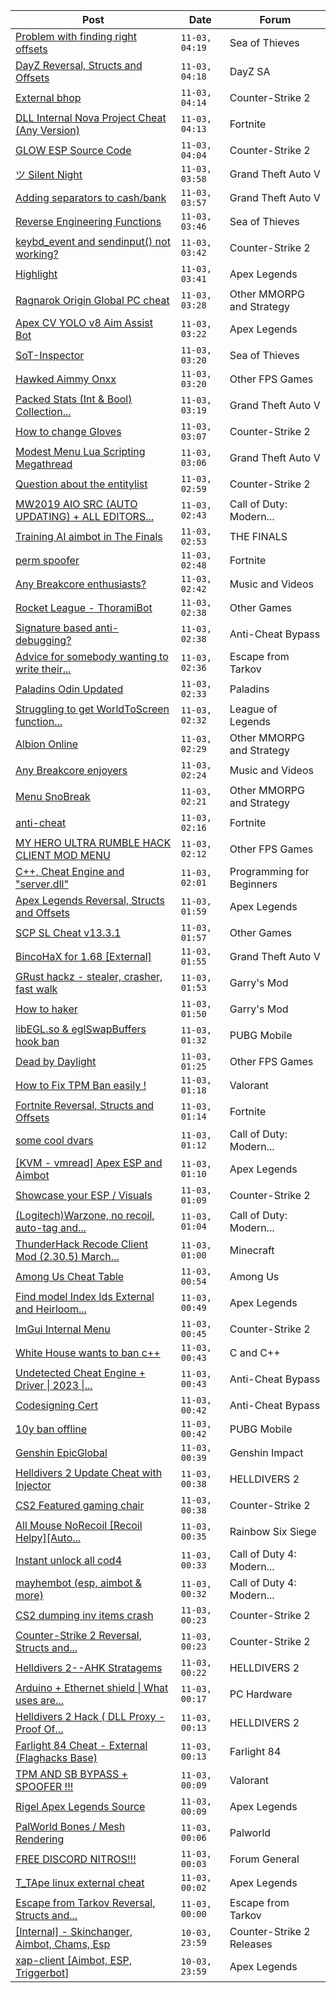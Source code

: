 |Post|Date|Forum|
|----|----|-----|
|[Problem with finding right offsets](https://www.unknowncheats.me/forum/sea-of-thieves/625993-finding-offsets.html)|`11-03, 04:19`|Sea of Thieves|
|[DayZ Reversal, Structs and Offsets](https://www.unknowncheats.me/forum/dayz-sa/104269-dayz-reversal-structs-offsets.html)|`11-03, 04:18`|DayZ SA|
|[External bhop](https://www.unknowncheats.me/forum/counter-strike-2-a/626779-external-bhop.html)|`11-03, 04:14`|Counter-Strike 2|
|[DLL Internal Nova Project Cheat (Any Version)](https://www.unknowncheats.me/forum/fortnite/625114-dll-internal-nova-project-cheat-version.html)|`11-03, 04:13`|Fortnite|
|[GLOW ESP Source Code](https://www.unknowncheats.me/forum/counter-strike-2-a/626765-glow-esp-source-code.html)|`11-03, 04:04`|Counter-Strike 2|
|[ツ Silent Night](https://www.unknowncheats.me/forum/grand-theft-auto-v/604599-silent-night.html)|`11-03, 03:58`|Grand Theft Auto V|
|[Adding separators to cash/bank](https://www.unknowncheats.me/forum/grand-theft-auto-v/626825-adding-separators-cash-bank.html)|`11-03, 03:57`|Grand Theft Auto V|
|[Reverse Engineering Functions](https://www.unknowncheats.me/forum/sea-of-thieves/626823-reverse-engineering-functions.html)|`11-03, 03:46`|Sea of Thieves|
|[keybd_event and sendinput() not working?](https://www.unknowncheats.me/forum/counter-strike-2-a/626822-keybd_event-sendinput.html)|`11-03, 03:42`|Counter-Strike 2|
|[Highlight](https://www.unknowncheats.me/forum/apex-legends/626821-highlight.html)|`11-03, 03:41`|Apex Legends|
|[Ragnarok Origin Global PC cheat](https://www.unknowncheats.me/forum/other-mmorpg-and-strategy/624052-ragnarok-origin-global-pc-cheat.html)|`11-03, 03:28`|Other MMORPG and Strategy|
|[Apex CV YOLO v8 Aim Assist Bot](https://www.unknowncheats.me/forum/apex-legends/624584-apex-cv-yolo-v8-aim-assist-bot.html)|`11-03, 03:22`|Apex Legends|
|[SoT-Inspector](https://www.unknowncheats.me/forum/sea-of-thieves/605014-sot-inspector.html)|`11-03, 03:20`|Sea of Thieves|
|[Hawked Aimmy Onxx](https://www.unknowncheats.me/forum/other-fps-games/624586-hawked-aimmy-onxx.html)|`11-03, 03:20`|Other FPS Games|
|[Packed Stats (Int & Bool) Collection...](https://www.unknowncheats.me/forum/grand-theft-auto-v/578963-packed-stats-int-bool-collection-thread.html)|`11-03, 03:19`|Grand Theft Auto V|
|[How to change Gloves](https://www.unknowncheats.me/forum/counter-strike-2-a/604003-change-gloves.html)|`11-03, 03:07`|Counter-Strike 2|
|[Modest Menu Lua Scripting Megathread](https://www.unknowncheats.me/forum/grand-theft-auto-v/463868-modest-menu-lua-scripting-megathread.html)|`11-03, 03:06`|Grand Theft Auto V|
|[Question about the entitylist](https://www.unknowncheats.me/forum/counter-strike-2-a/626819-question-entitylist.html)|`11-03, 02:59`|Counter-Strike 2|
|[MW2019 AIO SRC (AUTO UPDATING) + ALL EDITORS...](https://www.unknowncheats.me/forum/call-of-duty-modern-warfare/625324-mw2019-aio-src-auto-updating-editors-1000fov.html)|`11-03, 02:43`|Call of Duty: Modern...|
|[Training AI aimbot in The Finals](https://www.unknowncheats.me/forum/the-finals/616898-training-ai-aimbot-finals.html)|`11-03, 02:53`|THE FINALS|
|[perm spoofer](https://www.unknowncheats.me/forum/fortnite/626818-perm-spoofer.html)|`11-03, 02:48`|Fortnite|
|[Any Breakcore enthusiasts?](https://www.unknowncheats.me/forum/music-and-videos/626815-breakcore-enthusiasts.html)|`11-03, 02:42`|Music and Videos|
|[Rocket League - ThoramiBot](https://www.unknowncheats.me/forum/other-games/593885-rocket-league-thoramibot.html)|`11-03, 02:38`|Other Games|
|[Signature based anti-debugging?](https://www.unknowncheats.me/forum/anti-cheat-bypass/626803-signature-based-anti-debugging.html)|`11-03, 02:38`|Anti-Cheat Bypass|
|[Advice for somebody wanting to write their...](https://www.unknowncheats.me/forum/escape-from-tarkov/626700-advice-write-own-esp.html)|`11-03, 02:36`|Escape from Tarkov|
|[Paladins Odin Updated](https://www.unknowncheats.me/forum/paladins/515266-paladins-odin-updated.html)|`11-03, 02:33`|Paladins|
|[Struggling to get WorldToScreen function...](https://www.unknowncheats.me/forum/league-of-legends/626591-struggling-worldtoscreen-function.html)|`11-03, 02:32`|League of Legends|
|[Albion Online](https://www.unknowncheats.me/forum/other-mmorpg-and-strategy/626273-albion-online.html)|`11-03, 02:29`|Other MMORPG and Strategy|
|[Any Breakcore enjoyers](https://www.unknowncheats.me/forum/music-and-videos/626815-breakcore-enjoyers.html)|`11-03, 02:24`|Music and Videos|
|[Menu SnoBreak](https://www.unknowncheats.me/forum/other-mmorpg-and-strategy/620147-menu-snobreak.html)|`11-03, 02:21`|Other MMORPG and Strategy|
|[anti-cheat](https://www.unknowncheats.me/forum/fortnite/626814-anti-cheat.html)|`11-03, 02:16`|Fortnite|
|[MY HERO ULTRA RUMBLE HACK CLIENT MOD MENU](https://www.unknowncheats.me/forum/other-fps-games/617205-hero-ultra-rumble-hack-client-mod-menu.html)|`11-03, 02:12`|Other FPS Games|
|[С++, Cheat Engine and "server.dll"](https://www.unknowncheats.me/forum/programming-for-beginners/624294-cheat-engine-server-dll.html)|`11-03, 02:01`|Programming for Beginners|
|[Apex Legends Reversal, Structs and Offsets](https://www.unknowncheats.me/forum/apex-legends/319804-apex-legends-reversal-structs-offsets.html)|`11-03, 01:59`|Apex Legends|
|[SCP SL Cheat v13.3.1](https://www.unknowncheats.me/forum/other-games/611154-scp-sl-cheat-v13-3-1-a.html)|`11-03, 01:57`|Other Games|
|[BincoHaX for 1.68 \[External\]](https://www.unknowncheats.me/forum/grand-theft-auto-v/250308-bincohax-1-68-external.html)|`11-03, 01:55`|Grand Theft Auto V|
|[GRust hackz - stealer, crasher, fast walk](https://www.unknowncheats.me/forum/garry-s-mod/626812-grust-hackz-stealer-crasher-fast-walk.html)|`11-03, 01:53`|Garry's Mod|
|[How to haker](https://www.unknowncheats.me/forum/garry-s-mod/626704-haker.html)|`11-03, 01:50`|Garry's Mod|
|[libEGL.so & eglSwapBuffers hook ban](https://www.unknowncheats.me/forum/pubg-mobile/523994-libegl-eglswapbuffers-hook-ban.html)|`11-03, 01:32`|PUBG Mobile|
|[Dead by Daylight](https://www.unknowncheats.me/forum/other-fps-games/178856-dead-daylight.html)|`11-03, 01:25`|Other FPS Games|
|[How to Fix TPM Ban easily !](https://www.unknowncheats.me/forum/valorant/626786-fix-tpm-ban-easily.html)|`11-03, 01:18`|Valorant|
|[Fortnite Reversal, Structs and Offsets](https://www.unknowncheats.me/forum/fortnite/235061-fortnite-reversal-structs-offsets.html)|`11-03, 01:14`|Fortnite|
|[some cool dvars](https://www.unknowncheats.me/forum/call-of-duty-modern-warfare-iii/626741-cool-dvars.html)|`11-03, 01:12`|Call of Duty: Modern...|
|[\[KVM - vmread\] Apex ESP and Aimbot](https://www.unknowncheats.me/forum/apex-legends/406426-kvm-vmread-apex-esp-aimbot.html)|`11-03, 01:10`|Apex Legends|
|[Showcase your ESP / Visuals](https://www.unknowncheats.me/forum/counter-strike-2-a/605571-showcase-esp-visuals.html)|`11-03, 01:09`|Counter-Strike 2|
|[(Logitech)Warzone, no recoil, auto-tag and...](https://www.unknowncheats.me/forum/call-of-duty-modern-warfare/394411-logitech-warzone-recoil-auto-tag-rapid-fire-lua-script.html)|`11-03, 01:04`|Call of Duty: Modern...|
|[ThunderHack Recode Client Mod (2.30.5) March...](https://www.unknowncheats.me/forum/minecraft/626774-thunderhack-recode-client-mod-2-30-5-march-updated.html)|`11-03, 01:00`|Minecraft|
|[Among Us Cheat Table](https://www.unknowncheats.me/forum/among-us/574185-cheat-table.html)|`11-03, 00:54`|Among Us|
|[Find model Index Ids External and Heirloom...](https://www.unknowncheats.me/forum/apex-legends/625276-model-index-ids-external-heirloom-animations.html)|`11-03, 00:49`|Apex Legends|
|[ImGui Internal Menu](https://www.unknowncheats.me/forum/counter-strike-2-a/626806-imgui-internal-menu.html)|`11-03, 00:45`|Counter-Strike 2|
|[White House wants to ban c++](https://www.unknowncheats.me/forum/c-and-c-/625768-white-house-ban.html)|`11-03, 00:43`|C and C++|
|[Undetected Cheat Engine + Driver \| 2023 \|...](https://www.unknowncheats.me/forum/anti-cheat-bypass/504191-undetected-cheat-engine-driver-2023-bypass-anticheats-eac.html)|`11-03, 00:43`|Anti-Cheat Bypass|
|[Codesigning Cert](https://www.unknowncheats.me/forum/anti-cheat-bypass/626207-codesigning-cert.html)|`11-03, 00:42`|Anti-Cheat Bypass|
|[10y ban offline](https://www.unknowncheats.me/forum/pubg-mobile/626100-10y-ban-offline.html)|`11-03, 00:42`|PUBG Mobile|
|[Genshin EpicGlobal](https://www.unknowncheats.me/forum/genshin-impact/489622-genshin-epicglobal.html)|`11-03, 00:39`|Genshin Impact|
|[Helldivers 2 Update Cheat with Injector](https://www.unknowncheats.me/forum/helldivers-2-a/626639-helldivers-2-update-cheat-injector.html)|`11-03, 00:38`|HELLDIVERS 2|
|[CS2 Featured gaming chair](https://www.unknowncheats.me/forum/counter-strike-2-a/622979-cs2-featured-gaming-chair.html)|`11-03, 00:38`|Counter-Strike 2|
|[All Mouse NoRecoil \[Recoil Helpy\]\[Auto...](https://www.unknowncheats.me/forum/rainbow-six-siege/620039-mouse-norecoil-recoil-helpy-auto-config-probably-ud-universal.html)|`11-03, 00:35`|Rainbow Six Siege|
|[Instant unlock all cod4](https://www.unknowncheats.me/forum/call-of-duty-4-modern-warfare/621027-instant-unlock-cod4.html)|`11-03, 00:33`|Call of Duty 4: Modern...|
|[mayhembot (esp, aimbot & more)](https://www.unknowncheats.me/forum/call-of-duty-4-modern-warfare/522922-mayhembot-esp-aimbot.html)|`11-03, 00:32`|Call of Duty 4: Modern...|
|[CS2 dumping inv items crash](https://www.unknowncheats.me/forum/counter-strike-2-a/626610-cs2-dumping-inv-items-crash.html)|`11-03, 00:23`|Counter-Strike 2|
|[Counter-Strike 2 Reversal, Structs and...](https://www.unknowncheats.me/forum/counter-strike-2-a/576077-counter-strike-2-reversal-structs-offsets.html)|`11-03, 00:23`|Counter-Strike 2|
|[Helldivers 2--AHK Stratagems](https://www.unknowncheats.me/forum/helldivers-2-a/625227-helldivers-2-ahk-stratagems.html)|`11-03, 00:22`|HELLDIVERS 2|
|[Arduino + Ethernet shield \| What uses are...](https://www.unknowncheats.me/forum/pc-hardware/626394-arduino-ethernet-shield.html)|`11-03, 00:17`|PC Hardware|
|[Helldivers 2 Hack ( DLL Proxy - Proof Of...](https://www.unknowncheats.me/forum/helldivers-2-a/625832-helldivers-2-hack-dll-proxy-proof-concept.html)|`11-03, 00:13`|HELLDIVERS 2|
|[Farlight 84 Cheat - External (Flaghacks Base)](https://www.unknowncheats.me/forum/farlight-84-a/611333-farlight-84-cheat-external-flaghacks-base.html)|`11-03, 00:13`|Farlight 84|
|[TPM AND SB BYPASS + SPOOFER !!!](https://www.unknowncheats.me/forum/valorant/623808-tpm-sb-bypass-spoofer.html)|`11-03, 00:09`|Valorant|
|[Rigel Apex Legends Source](https://www.unknowncheats.me/forum/apex-legends/623179-rigel-apex-legends-source.html)|`11-03, 00:09`|Apex Legends|
|[PalWorld Bones / Mesh Rendering](https://www.unknowncheats.me/forum/palworld/625946-palworld-bones-mesh-rendering.html)|`11-03, 00:06`|Palworld|
|[FREE DISCORD NITROS!!!](https://www.unknowncheats.me/forum/forum-general/626804-free-discord-nitros.html)|`11-03, 00:03`|Forum General|
|[T_TApe linux external cheat](https://www.unknowncheats.me/forum/apex-legends/624203-t_tape-linux-external-cheat.html)|`11-03, 00:02`|Apex Legends|
|[Escape from Tarkov Reversal, Structs and...](https://www.unknowncheats.me/forum/escape-from-tarkov/226519-escape-tarkov-reversal-structs-offsets.html)|`11-03, 00:00`|Escape from Tarkov|
|[\[Internal\] - Skinchanger, Aimbot, Chams, Esp](https://www.unknowncheats.me/forum/counter-strike-2-releases/625288-internal-skinchanger-aimbot-chams-esp.html)|`10-03, 23:59`|Counter-Strike 2 Releases|
|[xap-client \[Aimbot, ESP, Triggerbot\]](https://www.unknowncheats.me/forum/apex-legends/606842-xap-client-aimbot-esp-triggerbot.html)|`10-03, 23:59`|Apex Legends|
